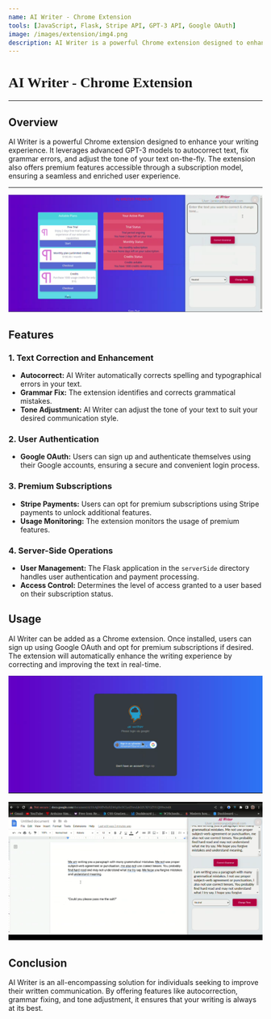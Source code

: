 ```yaml
---
name: AI Writer - Chrome Extension
tools: [JavaScript, Flask, Stripe API, GPT-3 API, Google OAuth]
image: /images/extension/img4.png
description: AI Writer is a powerful Chrome extension designed to enhance your writing experience.
---
```


<h1 style="font-family: Georgia;">AI Writer - Chrome Extension</h1>

---

## Overview

AI Writer is a powerful Chrome extension designed to enhance your writing experience. It leverages advanced GPT-3 models to autocorrect text, fix grammar errors, and adjust the tone of your text on-the-fly. The extension also offers premium features accessible through a subscription model, ensuring a seamless and enriched user experience.

---

![preview](/images/extension/aiwriter01.png)

## Features

### 1. **Text Correction and Enhancement**
   - **Autocorrect:** AI Writer automatically corrects spelling and typographical errors in your text.
   - **Grammar Fix:** The extension identifies and corrects grammatical mistakes.
   - **Tone Adjustment:** AI Writer can adjust the tone of your text to suit your desired communication style.

### 2. **User Authentication**
   - **Google OAuth:** Users can sign up and authenticate themselves using their Google accounts, ensuring a secure and convenient login process.

### 3. **Premium Subscriptions**
   - **Stripe Payments:** Users can opt for premium subscriptions using Stripe payments to unlock additional features.
   - **Usage Monitoring:** The extension monitors the usage of premium features.

### 4. **Server-Side Operations**
   - **User Management:** The Flask application in the `serverSide` directory handles user authentication and payment processing.
   - **Access Control:** Determines the level of access granted to a user based on their subscription status.

## Usage

AI Writer can be added as a Chrome extension. Once installed, users can sign up using Google OAuth and opt for premium subscriptions if desired. The extension will automatically enhance the writing experience by correcting and improving the text in real-time.

![preview](/images/extension/aiwriter02.png)

![preview](/images/extension/img4.png)

## Conclusion

AI Writer is an all-encompassing solution for individuals seeking to improve their written communication. By offering features like autocorrection, grammar fixing, and tone adjustment, it ensures that your writing is always at its best.

